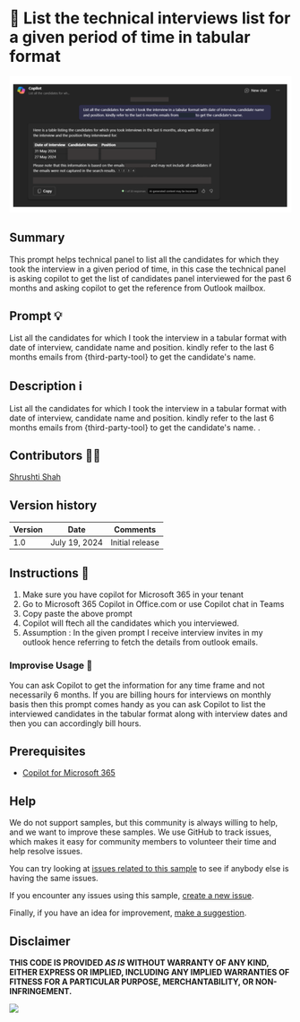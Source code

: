 # 🚀 List the technical interviews list for a given period of time in tabular format

![Microsoft 365 Copilot with prompt to get the list of candidates which you interviewed, date of interview and job role in tabular format in the past 6 months](./assets/prompt.png)



## Summary

This prompt helps technical panel to list all the candidates for which they took the interview in a given period of time, in this case the technical panel is asking copilot to get the list of candidates panel interviewed for the past 6 months and asking copilot to get the reference from Outlook mailbox.

## Prompt 💡

List all the candidates for which I took the interview in a tabular format with date of interview, candidate name and position. kindly refer to the last 6 months emails from {third-party-tool} to get the candidate's name.


## Description ℹ️

List all the candidates for which I took the interview in a tabular format with date of interview, candidate name and position. kindly refer to the last 6 months emails from {third-party-tool} to get the candidate's name.
.

## Contributors 👨‍💻

[Shrushti Shah](https://github.com/Shrusti13)

## Version history

Version|Date|Comments
-------|----|--------
1.0|July 19, 2024|Initial release


## Instructions 📝

1. Make sure you have copilot for Microsoft 365 in your tenant
2. Go to Microsoft 365 Copilot in Office.com or use Copilot chat in Teams
3. Copy paste the above prompt
4. Copilot will ftech all the candidates which you interviewed.
5. Assumption : In the given prompt I receive interview invites in my outlook hence referring to fetch the details from outlook emails. 

### Improvise Usage 🚀
You can ask Copilot to get the information for any time frame and not necessarily 6 months. If you are billing hours for interviews on monthly basis then this prompt comes handy as you can ask Copilot to list the interviewed candidates in the tabular format along with interview dates and then you can accordingly bill hours.


## Prerequisites

* [Copilot for Microsoft 365](https://developer.microsoft.com/microsoft-365/dev-program)

## Help

We do not support samples, but this community is always willing to help, and we want to improve these samples. We use GitHub to track issues, which makes it easy for  community members to volunteer their time and help resolve issues.

You can try looking at [issues related to this sample](https://github.com/pnp/copilot-prompts/issues?q=label%3A%22sample%3A%20YOUR-SAMPLE-NAME%22) to see if anybody else is having the same issues.

If you encounter any issues using this sample, [create a new issue](https://github.com/pnp/copilot-prompts/issues/new).

Finally, if you have an idea for improvement, [make a suggestion](https://github.com/pnp/copilot-prompts/issues/new).

## Disclaimer

**THIS CODE IS PROVIDED *AS IS* WITHOUT WARRANTY OF ANY KIND, EITHER EXPRESS OR IMPLIED, INCLUDING ANY IMPLIED WARRANTIES OF FITNESS FOR A PARTICULAR PURPOSE, MERCHANTABILITY, OR NON-INFRINGEMENT.**

![](https://m365-visitor-stats.azurewebsites.net/SamplesGallery/copilotprompts-m365-upcoming-meetings-prompt)
